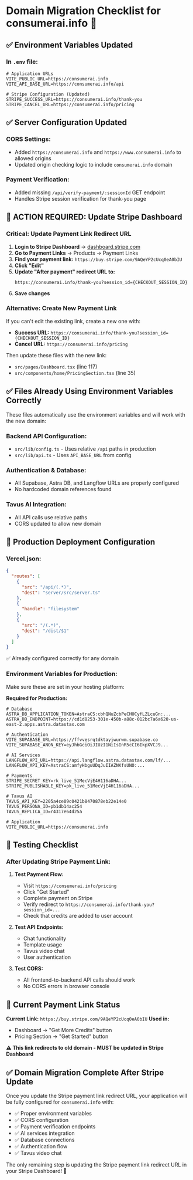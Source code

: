 # Domain Migration Checklist for consumerai.info 🚀

## ✅ **Environment Variables Updated**

### **In `.env` file:**
```env
# Application URLs
VITE_PUBLIC_URL=https://consumerai.info
VITE_API_BASE_URL=https://consumerai.info/api

# Stripe Configuration (Updated)
STRIPE_SUCCESS_URL=https://consumerai.info/thank-you
STRIPE_CANCEL_URL=https://consumerai.info/pricing
```

## ✅ **Server Configuration Updated**

### **CORS Settings:**
- Added `https://consumerai.info` and `https://www.consumerai.info` to allowed origins
- Updated origin checking logic to include `consumerai.info` domain

### **Payment Verification:**
- Added missing `/api/verify-payment/:sessionId` GET endpoint
- Handles Stripe session verification for thank-you page

## 🔄 **ACTION REQUIRED: Update Stripe Dashboard**

### **Critical: Update Payment Link Redirect URL**

1. **Login to Stripe Dashboard** → [dashboard.stripe.com](https://dashboard.stripe.com)
2. **Go to Payment Links** → Products → Payment Links
3. **Find your payment link:** `https://buy.stripe.com/9AQeYP2cUcq0eA0bIU`
4. **Click "Edit"**
5. **Update "After payment" redirect URL to:**
   ```
   https://consumerai.info/thank-you?session_id={CHECKOUT_SESSION_ID}
   ```
6. **Save changes**

### **Alternative: Create New Payment Link**
If you can't edit the existing link, create a new one with:
- **Success URL:** `https://consumerai.info/thank-you?session_id={CHECKOUT_SESSION_ID}`
- **Cancel URL:** `https://consumerai.info/pricing`

Then update these files with the new link:
- `src/pages/Dashboard.tsx` (line 117)
- `src/components/home/PricingSection.tsx` (line 35)

## ✅ **Files Already Using Environment Variables Correctly**

These files automatically use the environment variables and will work with the new domain:

### **Backend API Configuration:**
- `src/lib/config.ts` - Uses relative `/api` paths in production
- `src/lib/api.ts` - Uses `API_BASE_URL` from config

### **Authentication & Database:**
- All Supabase, Astra DB, and Langflow URLs are properly configured
- No hardcoded domain references found

### **Tavus AI Integration:**
- All API calls use relative paths
- CORS updated to allow new domain

## 🔧 **Production Deployment Configuration**

### **Vercel.json:**
```json
{
  "routes": [
    {
      "src": "/api/(.*)",
      "dest": "server/src/server.ts"
    },
    {
      "handle": "filesystem"
    },
    {
      "src": "/(.*)",
      "dest": "/dist/$1"
    }
  ]
}
```
✅ Already configured correctly for any domain

### **Environment Variables for Production:**
Make sure these are set in your hosting platform:

**Required for Production:**
```env
# Database
ASTRA_DB_APPLICATION_TOKEN=AstraCS:cbhQNuZcbPeCHUCyfLZLcuGn:...
ASTRA_DB_ENDPOINT=https://cd1d8253-301e-450b-a88c-012bc7a6a620-us-east-2.apps.astra.datastax.com

# Authentication  
VITE_SUPABASE_URL=https://ffvvesrqtdktayjwurwm.supabase.co
VITE_SUPABASE_ANON_KEY=eyJhbGciOiJIUzI1NiIsInR5cCI6IkpXVCJ9...

# AI Services
LANGFLOW_API_URL=https://api.langflow.astra.datastax.com/lf/...
LANGFLOW_API_KEY=AstraCS:amfyHbguUDqJuIIAZNKfsUNO:...

# Payments
STRIPE_SECRET_KEY=rk_live_51MecVjE4H116aDHA...
STRIPE_PUBLISHABLE_KEY=pk_live_51MecVjE4H116aDHA...

# Tavus AI
TAVUS_API_KEY=2205a4ce09c0421b8470878eb22e14e0
TAVUS_PERSONA_ID=pb1db14ac254
TAVUS_REPLICA_ID=r4317e64d25a

# Application
VITE_PUBLIC_URL=https://consumerai.info
```

## 🧪 **Testing Checklist**

### **After Updating Stripe Payment Link:**

1. **Test Payment Flow:**
   - Visit `https://consumerai.info/pricing`
   - Click "Get Started" 
   - Complete payment on Stripe
   - Verify redirect to `https://consumerai.info/thank-you?session_id=...`
   - Check that credits are added to user account

2. **Test API Endpoints:**
   - Chat functionality
   - Template usage
   - Tavus video chat
   - User authentication

3. **Test CORS:**
   - All frontend-to-backend API calls should work
   - No CORS errors in browser console

## 🎯 **Current Payment Link Status**

**Current Link:** `https://buy.stripe.com/9AQeYP2cUcq0eA0bIU`
**Used in:** 
- Dashboard → "Get More Credits" button
- Pricing Section → "Get Started" button

**⚠️ This link redirects to old domain - MUST be updated in Stripe Dashboard**

## ✅ **Domain Migration Complete After Stripe Update**

Once you update the Stripe payment link redirect URL, your application will be fully configured for `consumerai.info` with:

- ✅ Proper environment variables
- ✅ CORS configuration
- ✅ Payment verification endpoints
- ✅ AI services integration
- ✅ Database connections
- ✅ Authentication flow
- ✅ Tavus video chat

The only remaining step is updating the Stripe payment link redirect URL in your Stripe Dashboard! 🎉
